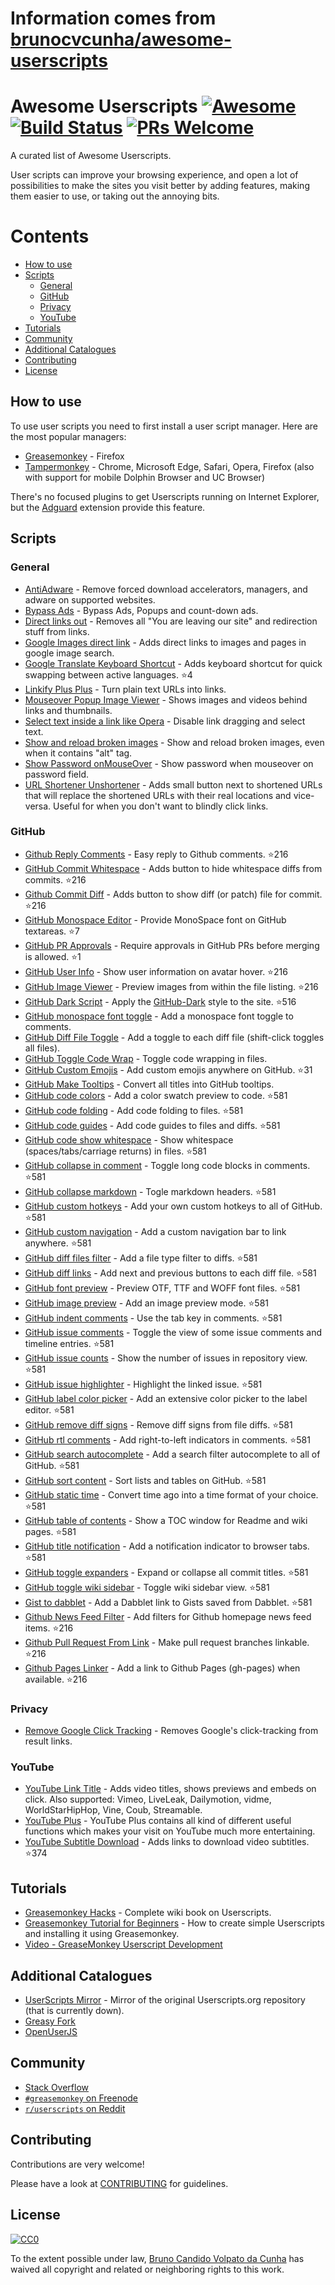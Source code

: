 # Information comes from [brunocvcunha/awesome-userscripts](https://github.com/brunocvcunha/awesome-userscripts)
# Awesome Userscripts [![Awesome](https://cdn.rawgit.com/sindresorhus/awesome/d7305f38d29fed78fa85652e3a63e154dd8e8829/media/badge.svg)](https://github.com/sindresorhus/awesome) [![Build Status](https://travis-ci.org/brunocvcunha/awesome-userscripts.svg?branch=master)](https://travis-ci.org/brunocvcunha/awesome-userscripts) [![PRs Welcome](https://img.shields.io/badge/PRs-welcome-brightgreen.svg)](http://makeapullrequest.com)

A curated list of Awesome Userscripts.

User scripts can improve your browsing experience, and open a lot of possibilities to make the sites you visit better by adding features, making them easier to use, or taking out the annoying bits.


# Contents

- [How to use](#How_to_use)
- [Scripts](#scripts)
  - [General](#general)
  - [GitHub](#github)
  - [Privacy](#privacy)
  - [YouTube](#youtube)
- [Tutorials](#tutorials)
- [Community](#community)
- [Additional Catalogues](#additional-catalogues)
- [Contributing](#contributing)
- [License](#license)



## How to use

To use user scripts you need to first install a user script manager. Here are the most popular managers:
- [Greasemonkey](http://www.greasespot.net/) - Firefox
- [Tampermonkey](https://tampermonkey.net/) - Chrome, Microsoft Edge, Safari, Opera, Firefox (also with support for mobile Dolphin Browser and UC Browser)

There's no focused plugins to get Userscripts running on Internet Explorer, but the [Adguard](https://adguard.com/) extension provide this feature.


## Scripts

### General

* [AntiAdware](https://greasyfork.org/en/scripts/4294-antiadware) - Remove forced download accelerators, managers, and adware on supported websites.
* [Bypass Ads](https://greasyfork.org/en/scripts/4881-adsbypasser) - Bypass Ads, Popups and count-down ads.
* [Direct links out](https://openuserjs.org/scripts/nokeya/Direct_links_out) - Removes all "You are leaving our site" and redirection stuff from links.
* [Google Images direct link](https://greasyfork.org/en/scripts/3187-google-images-direct-link) - Adds direct links to images and pages in google image search.
* [Google Translate Keyboard Shortcut](https://github.com/Greenek/google-translate-keyboard-shortcut-userscript) - Adds keyboard shortcut for quick swapping between active languages. :star:4
* [Linkify Plus Plus](https://greasyfork.org/en/scripts/4255-linkify-plus-plus) - Turn plain text URLs into links.
* [Mouseover Popup Image Viewer](https://greasyfork.org/en/scripts/404-mouseover-popup-image-viewer) - Shows images and videos behind links and thumbnails.
* [Select text inside a link like Opera](https://greasyfork.org/en/scripts/789-select-text-inside-a-link-like-opera) - Disable link dragging and select text.
* [Show and reload broken images](https://greasyfork.org/en/scripts/790-show-and-reload-broken-images) - Show and reload broken images, even when it contains "alt" tag.
* [Show Password onMouseOver](https://greasyfork.org/en/scripts/32-show-password-onmouseover) - Show password when mouseover on password field.
* [URL Shortener Unshortener](https://greasyfork.org/en/scripts/5359-url-shortener-unshortener) - Adds small button next to shortened URLs that will replace the shortened URLs with their real locations and vice-versa. Useful for when you don't want to blindly click links.


### GitHub

* [Github Reply Comments](https://github.com/jerone/UserScripts/tree/master/Github_Reply_Comments#readme) - Easy reply to Github comments. :star:216
* [GitHub Commit Whitespace](https://github.com/jerone/UserScripts/tree/master/Github_Commit_Whitespace#readme) - Adds button to hide whitespace diffs from commits. :star:216
* [Github Commit Diff](https://github.com/jerone/UserScripts/tree/master/Github_Commit_Diff#readme) - Adds button to show diff (or patch) file for commit. :star:216
* [GitHub Monospace Editor](https://github.com/devxoul/github-monospace-editor) - Provide MonoSpace font on GitHub textareas. :star:7
* [GitHub PR Approvals](https://github.com/stowball/github-pr-approvals) - Require approvals in GitHub PRs before merging is allowed. :star:1
* [GitHub User Info](https://github.com/jerone/UserScripts/tree/master/Github_User_Info#readme) - Show user information on avatar hover. :star:216
* [GitHub Image Viewer](https://github.com/jerone/UserScripts/tree/master/Github_Image_Viewer#readme) - Preview images from within the file listing. :star:216
* [GitHub Dark Script](https://github.com/StylishThemes/GitHub-Dark-Script) - Apply the [GitHub-Dark](https://github.com/StylishThemes/GitHub-Dark) style to the site. :star:516
* [GitHub monospace font toggle](https://greasyfork.org/en/scripts/18787-github-monospace-font-toggle) - Add a monospace font toggle to comments.
* [GitHub Diff File Toggle](https://greasyfork.org/en/scripts/18788-github-diff-file-toggle) - Add a toggle to each diff file (shift-click toggles all files).
* [GitHub Toggle Code Wrap](https://greasyfork.org/en/scripts/18789-github-toggle-code-wrap) - Toggle code wrapping in files.
* [GitHub Custom Emojis](https://github.com/StylishThemes/GitHub-Custom-Emojis) - Add custom emojis anywhere on GitHub. :star:31
* [GitHub Make Tooltips](https://greasyfork.org/en/scripts/22194) - Convert all titles into GitHub tooltips.
* [GitHub code colors](https://github.com/Mottie/GitHub-userscripts/wiki/GitHub-code-colors) - Add a color swatch preview to code. :star:581
* [GitHub code folding](https://github.com/Mottie/GitHub-userscripts/wiki/GitHub-code-folding) - Add code folding to files. :star:581
* [GitHub code guides](https://github.com/Mottie/GitHub-userscripts/wiki/GitHub-code-guides) - Add code guides to files and diffs. :star:581
* [GitHub code show whitespace](https://github.com/Mottie/GitHub-userscripts/wiki/GitHub-code-show-whitespace) - Show whitespace (spaces/tabs/carriage returns) in files. :star:581
* [GitHub collapse in comment](https://github.com/Mottie/GitHub-userscripts/wiki/GitHub-collapse-in-comment) - Toggle long code blocks in comments. :star:581
* [GitHub collapse markdown](https://github.com/Mottie/GitHub-userscripts/wiki/GitHub-collapse-markdown) - Togle markdown headers. :star:581
* [GitHub custom hotkeys](https://github.com/Mottie/GitHub-userscripts/wiki/GitHub-custom-hotkeys) - Add your own custom hotkeys to all of GitHub. :star:581
* [GitHub custom navigation](https://github.com/Mottie/GitHub-userscripts/wiki/GitHub-custom-navigation) - Add a custom navigation bar to link anywhere. :star:581
* [GitHub diff files filter](https://github.com/Mottie/GitHub-userscripts/wiki/GitHub-diff-files-filter) - Add a file type filter to diffs. :star:581
* [GitHub diff links](https://github.com/Mottie/GitHub-userscripts/wiki/GitHub-diff-links) - Add next and previous buttons to each diff file. :star:581
* [GitHub font preview](https://github.com/Mottie/GitHub-userscripts/wiki/GitHub-font-preview) - Preview OTF, TTF and WOFF font files. :star:581
* [GitHub image preview](https://github.com/Mottie/GitHub-userscripts/wiki/GitHub-image-preview) - Add an image preview mode. :star:581
* [GitHub indent comments](https://github.com/Mottie/GitHub-userscripts/wiki/GitHub-indent-comments) - Use the tab key in comments. :star:581
* [GitHub issue comments](https://github.com/Mottie/GitHub-userscripts/wiki/GitHub-issue-comments) - Toggle the view of some issue comments and timeline entries. :star:581
* [GitHub issue counts](https://github.com/Mottie/GitHub-userscripts/wiki/GitHub-issue-counts) - Show the number of issues in repository view. :star:581
* [GitHub issue highlighter](https://github.com/Mottie/GitHub-userscripts/wiki/GitHub-issue-highlighter) - Highlight the linked issue. :star:581
* [GitHub label color picker](https://github.com/Mottie/GitHub-userscripts/wiki/GitHub-label-color-picker) - Add an extensive color picker to the label editor. :star:581
* [GitHub remove diff signs](https://github.com/Mottie/GitHub-userscripts/wiki/GitHub-remove-diff-signs) - Remove diff signs from file diffs. :star:581
* [GitHub rtl comments](https://github.com/Mottie/GitHub-userscripts/wiki/GitHub-rtl-comments) - Add right-to-left indicators in comments. :star:581
* [GitHub search autocomplete](https://github.com/Mottie/GitHub-userscripts/wiki/GitHub-search-autocomplete) - Add a search filter autocomplete to all of GitHub. :star:581
* [GitHub sort content](https://github.com/Mottie/GitHub-userscripts/wiki/GitHub-sort-content) - Sort lists and tables on GitHub. :star:581
* [GitHub static time](https://github.com/Mottie/GitHub-userscripts/wiki/GitHub-static-time) - Convert time ago into a time format of your choice. :star:581
* [GitHub table of contents](https://github.com/Mottie/GitHub-userscripts/wiki/GitHub-table-of-contents) - Show a TOC window for Readme and wiki pages. :star:581
* [GitHub title notification](https://github.com/Mottie/GitHub-userscripts/wiki/GitHub-title-notification) - Add a notification indicator to browser tabs. :star:581
* [GitHub toggle expanders](https://github.com/Mottie/GitHub-userscripts/wiki/GitHub-toggle-expanders) - Expand or collapse all commit titles. :star:581
* [GitHub toggle wiki sidebar](https://github.com/Mottie/GitHub-userscripts/wiki/GitHub-toggle-wiki-sidebar) - Toggle wiki sidebar view. :star:581
* [Gist to dabblet](https://github.com/Mottie/GitHub-userscripts/wiki/Gist-to-dabblet) - Add a Dabblet link to Gists saved from Dabblet. :star:581
* [Github News Feed Filter](https://github.com/jerone/UserScripts/tree/master/Github_News_Feed_Filter#readme) - Add filters for Github homepage news feed items. :star:216
* [Github Pull Request From Link](https://github.com/jerone/UserScripts/tree/master/Github_Pull_Request_From#readme) - Make pull request branches linkable. :star:216
* [Github Pages Linker](https://github.com/jerone/UserScripts/tree/master/Github_Pages_Linker#readme) - Add a link to Github Pages (gh-pages) when available. :star:216



### Privacy

* [Remove Google Click Tracking](https://greasyfork.org/en/scripts/1523-remove-google-click-tracking) - Removes Google's click-tracking from result links.


### YouTube

* [YouTube Link Title](https://greasyfork.org/en/scripts/413-youtube-link-title) - Adds video titles, shows previews and embeds on click. Also supported: Vimeo, LiveLeak, Dailymotion, vidme, WorldStarHipHop, Vine, Coub, Streamable.
* [YouTube Plus](https://greasyfork.org/en/scripts/9932-youtube) - YouTube Plus contains all kind of different useful functions which makes your visit on YouTube much more entertaining.
* [YouTube Subtitle Download](https://github.com/1c7/Youtube-Auto-Subtitle-Download) - Adds links to download video subtitles. :star:374



## Tutorials

  - [Greasemonkey Hacks](http://commons.oreilly.com/wiki/index.php/Greasemonkey_Hacks) - Complete wiki book on Userscripts.
  - [Greasemonkey Tutorial for Beginners](http://hayageek.com/greasemonkey-tutorial/) - How to create simple Userscripts and installing it using Greasemonkey.
  - [Video - GreaseMonkey Userscript Development](https://www.youtube.com/watch?v=hAeWOOJPp0o)

## Additional Catalogues

* [UserScripts Mirror](http://userscripts-mirror.org/) - Mirror of the original Userscripts.org repository (that is currently down).
* [Greasy Fork](https://greasyfork.org/)
* [OpenUserJS](https://openuserjs.org/)


## Community

* [Stack Overflow](https://stackoverflow.com/questions/tagged/userscripts)
* [`#greasemonkey` on Freenode](http://webchat.freenode.net/?channels=greasemonkey)
* [`r/userscripts` on Reddit](https://www.reddit.com/r/userscripts/)


## Contributing

Contributions are very welcome!

Please have a look at [CONTRIBUTING](https://github.com/brunocvcunha/awesome-userscripts/blob/master/CONTRIBUTING.md) for guidelines.

## License

[![CC0](http://i.creativecommons.org/p/zero/1.0/88x31.png)](http://creativecommons.org/publicdomain/zero/1.0/)

To the extent possible under law, [Bruno Candido Volpato da Cunha](http://www.brunocandido.com) has waived all copyright and related or neighboring rights to this work.

